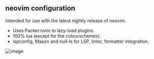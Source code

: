 ## neovim configuration

Intended for use with the latest nightly release of neovim.

* Uses Packer.nvim to lazy-load plugins.
* 100% lua (except for the colourschemes).
* lspconfig, Mason and null-ls for LSP, linter, formatter integration.

![image](https://user-images.githubusercontent.com/43848548/192639389-7bfeb99e-1ae4-4283-81d0-c3deef589ff7.png)

